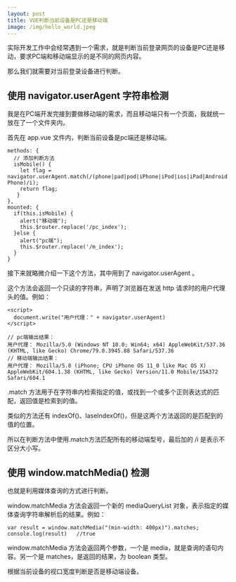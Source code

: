```yaml
---
layout: post
title: VUE判断当前设备是PC还是移动端
image: /img/hello_world.jpeg
---
```


实际开发工作中会经常遇到一个需求，就是判断当前登录网页的设备是PC还是移动，要求PC端和移动端显示的是不同的网页内容。


那么我们就需要对当前登录设备进行判断。

## 使用 navigator.userAgent 字符串检测


我是在PC端开发完接到要做移动端的需求，而且移动端只有一个页面，我就统一放在了一个文件夹内。  

首先在 app.vue 文件内，判断当前设备是pc端还是移动端。 

```
methods: {
  // 添加判断方法
  isMobile() {
    let flag = navigator.userAgent.match(/(phone|pad|pod|iPhone|iPod|ios|iPad|Android|Mobile|BlackBerry|IEMobile|MQQBrowser|JUC|Fennec|wOSBrowser|BrowserNG|WebOS|Symbian|Windows Phone)/i);
    return flag;
   }
},
mounted: {
  if(this.isMobile) {
    alert("移动端");
    this.$router.replace('/pc_index');
  }else {
    alert("pc端");
    this.$router.replace('/m_index');
  }
}
```

接下来就略微介绍一下这个方法，其中用到了 navigator.userAgent 。


这个方法会返回一个只读的字符串，声明了浏览器在发送 http 请求时的用户代理头的值。例如：

```
<script>
  document.write("用户代理：" + navigator.userAgent)
</script>

// pc端输出结果：
用户代理： Mozilla/5.0 (Windows NT 10.0; Win64; x64) AppleWebKit/537.36 (KHTML, like Gecko) Chrome/79.0.3945.88 Safari/537.36
// 移动端输出结果：
用户代理： Mozilla/5.0 (iPhone; CPU iPhone OS 11_0 like Mac OS X) AppleWebKit/604.1.38 (KHTML, like Gecko) Version/11.0 Mobile/15A372 Safari/604.1
```


.match 方法用于在字符串内检索指定的值，或找到一个或多个正则表达式的匹配，返回值是检索到的值。


类似的方法还有 indexOf()、laseIndexOf()，但是这两个方法返回的是匹配到的值的位置。


所以在判断方法中使用.match方法匹配所有的移动端型号，最后加的 /i 是表示不区分大小写。

## 使用 window.matchMedia() 检测


也就是利用媒体查询的方式进行判断。


window.matchMedia 方法会返回一个新的 mediaQueryList 对象，表示指定的媒体查询字符串解析后的结果。例如：


```
var result = window.matchMedia("(min-width: 400px)").matches;
console.log(result)   //true
```

window.matchMedia 方法会返回两个参数，一个是 media，就是查询的语句内容。另一个是 matches，是返回的结果，为 boolean 类型。

根据当前设备的视口宽度判断是否是移动端设备。
